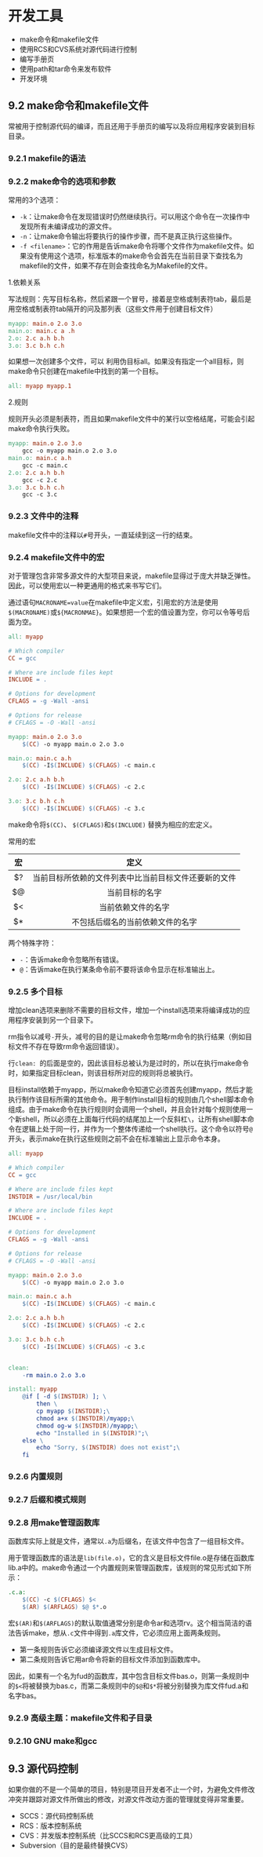 # 开发工具

- make命令和makefile文件
- 使用RCS和CVS系统对源代码进行控制
- 编写手册页
- 使用path和tar命令来发布软件
- 开发环境

## 9.2 make命令和makefile文件

常被用于控制源代码的编译，而且还用于手册页的编写以及将应用程序安装到目标目录。

### 9.2.1 makefile的语法



### 9.2.2 make命令的选项和参数

常用的3个选项：

- `-k`：让make命令在发现错误时仍然继续执行。可以用这个命令在一次操作中发现所有未编译成功的源文件。
- `-n`：让make命令输出将要执行的操作步骤，而不是真正执行这些操作。
- `-f <filename>`：它的作用是告诉make命令将哪个文件作为makefile文件。如果没有使用这个选项，标准版本的make命令会首先在当前目录下查找名为makefile的文件，如果不存在则会查找命名为Makefile的文件。

1.依赖关系

写法规则：先写目标名称，然后紧跟一个冒号，接着是空格或制表符tab，最后是用空格或制表符tab隔开的问及那列表（这些文件用于创建目标文件）

```makefile
myapp: main.o 2.o 3.o
main.o: main.c a .h
2.o: 2.c a.h b.h
3.o: 3.c b.h c.h
```

如果想一次创建多个文件，可以 利用伪目标all。如果没有指定一个all目标，则make命令只创建在makefile中找到的第一个目标。

```makefile
all: myapp myapp.1
```

2.规则

规则开头必须是制表符，而且如果makefile文件中的某行以空格结尾，可能会引起make命令执行失败。

```makefile
myapp: main.o 2.o 3.o
	gcc -o myapp main.o 2.o 3.o
main.o: main.c a.h
	gcc -c main.c
2.o: 2.c a.h b.h
	gcc -c 2.c
3.o: 3.c b.h c.h
	gcc -c 3.c
```

### 9.2.3 文件中的注释

makefile文件中的注释以`#`号开头，一直延续到这一行的结束。

### 9.2.4 makefile文件中的宏

对于管理包含非常多源文件的大型项目来说，makefile显得过于庞大并缺乏弹性。因此，可以使用宏以一种更通用的格式来书写它们。

通过语句`MACRONAME=value`在makefile中定义宏，引用宏的方法是使用`$(MACRONAME)`或`${MACRONMAE}`。如果想把一个宏的值设置为空，你可以令等号后面为空。

```makefile
all: myapp

# Which compiler
CC = gcc

# Where are include files kept
INCLUDE = .

# Options for development
CFLAGS = -g -Wall -ansi

# Options for release
# CFLAGS = -O -Wall -ansi

myapp: main.o 2.o 3.o
	$(CC) -o myapp main.o 2.o 3.o

main.o: main.c a.h
	$(CC) -I$(INCLUDE) $(CFLAGS) -c main.c

2.o: 2.c a.h b.h
	$(CC) -I$(INCLUDE) $(CFLAGS) -c 2.c

3.o: 3.c b.h c.h
	$(CC) -I$(INCLUDE) $(CFLAGS) -c 3.c
```

make命令将`$(CC)`、 `$(CFLAGS)`和`$(INCLUDE)` 替换为相应的宏定义。

常用的宏

|  宏  |                         定义                         |
| :--: | :--------------------------------------------------: |
|  $?  | 当前目标所依赖的文件列表中比当前目标文件还要新的文件 |
|  $@  |                    当前目标的名字                    |
|  $<  |                  当前依赖文件的名字                  |
|  $*  |           不包括后缀名的当前依赖文件的名字           |

两个特殊字符：

- `-`：告诉make命令忽略所有错误。
- `@`：告诉make在执行某条命令前不要将该命令显示在标准输出上。

### 9.2.5 多个目标

增加clean选项来删除不需要的目标文件，增加一个install选项来将编译成功的应用程序安装到另一个目录下。

rm指令以减号`-`开头，减号的目的是让make命令忽略rm命令的执行结果（例如目标文件不存在导致rm命令返回错误）。

行`clean: `的后面是空的，因此该目标总被认为是过时的，所以在执行make命令时，如果指定目标clean，则该目标所对应的规则将总被执行。

目标install依赖于myapp，所以make命令知道它必须首先创建myapp，然后才能执行制作该目标所需的其他命令。用于制作install目标的规则由几个shell脚本命令组成。由于make命令在执行规则时会调用一个shell，并且会针对每个规则使用一个新shell，所以必须在上面每行代码的结尾加上一个反斜杠`\`，让所有shell脚本命令在逻辑上处于同一行，并作为一个整体传递给一个shell执行。这个命令以符号`@`开头，表示make在执行这些规则之前不会在标准输出上显示命令本身。

```makefile
all: myapp

# Which compiler
CC = gcc

# Where are include files kept
INSTDIR = /usr/local/bin

# Where are include files kept
INCLUDE = .

# Options for development
CFLAGS = -g -Wall -ansi

# Options for release
# CFLAGS = -O -Wall -ansi

myapp: main.o 2.o 3.o
	$(CC) -o myapp main.o 2.o 3.o

main.o: main.c a.h
	$(CC) -I$(INCLUDE) $(CFLAGS) -c main.c

2.o: 2.c a.h b.h
	$(CC) -I$(INCLUDE) $(CFLAGS) -c 2.c

3.o: 3.c b.h c.h
	$(CC) -I$(INCLUDE) $(CFLAGS) -c 3.c


clean:
	-rm main.o 2.o 3.o

install: myapp
	@if [ -d $(INSTDIR) ]; \
		then \
		cp myapp $(INSTDIR);\
		chmod a+x $(INSTDIR)/myapp;\
		chmod og-w $(INSTDIR)/myapp;\
		echo "Installed in $(INSTDIR)";\
	else \
		echo "Sorry, $(INSTDIR) does not exist";\
	fi
```

### 9.2.6 内置规则



### 9.2.7 后缀和模式规则



### 9.2.8 用make管理函数库

函数库实际上就是文件，通常以`.a`为后缀名，在该文件中包含了一组目标文件。

用于管理函数库的语法是`lib(file.o)`，它的含义是目标文件file.o是存储在函数库lib.a中的。make命令通过一个内置规则来管理函数库，该规则的常见形式如下所示：

```makefile
.c.a:
	$(CC) -c $(CFLAGS) $<
	$(AR) $(ARFLAGS) $@ $*.o
```

宏`$(AR)`和`$(ARFLAGS)`的默认取值通常分别是命令ar和选项rv。这个相当简洁的语法告诉make，想从`.c`文件中得到`.a`库文件，它必须应用上面两条规则。

- 第一条规则告诉它必须编译源文件以生成目标文件。
- 第二条规则告诉它用ar命令将新的目标文件添加到函数库中。

因此，如果有一个名为fud的函数库，其中包含目标文件bas.o，则第一条规则中的`$<`将被替换为bas.c，而第二条规则中的`$@`和`$*`将被分别替换为库文件fud.a和名字bas。

### 9.2.9 高级主题：makefile文件和子目录



### 9.2.10 GNU make和gcc



## 9.3 源代码控制

如果你做的不是一个简单的项目，特别是项目开发者不止一个时，为避免文件修改冲突并跟踪对源文件所做出的修改，对源文件改动方面的管理就变得非常重要。

- SCCS：源代码控制系统
- RCS：版本控制系统
- CVS：并发版本控制系统（比SCCS和RCS更高级的工具）
- Subversion（目的是最终替换CVS）

